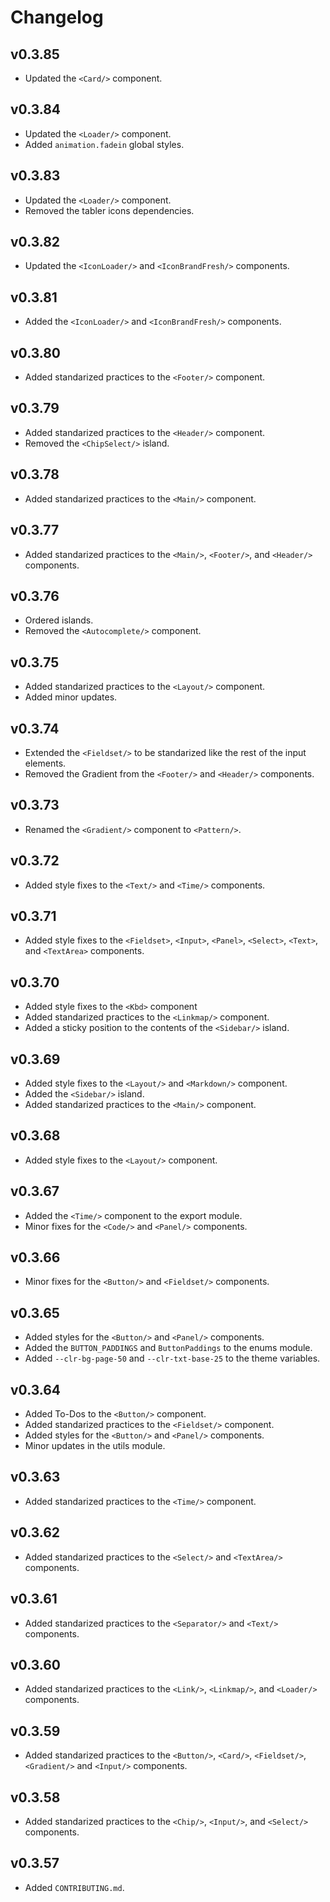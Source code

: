 # Changelog

## v0.3.85

- Updated the `<Card/>` component.

## v0.3.84

- Updated the `<Loader/>` component.
- Added `animation.fadein` global styles.

## v0.3.83

- Updated the `<Loader/>` component.
- Removed the tabler icons dependencies.

## v0.3.82

- Updated the `<IconLoader/>` and `<IconBrandFresh/>` components.

## v0.3.81

- Added the `<IconLoader/>` and `<IconBrandFresh/>` components.

## v0.3.80

- Added standarized practices to the `<Footer/>` component.

## v0.3.79

- Added standarized practices to the `<Header/>` component.
- Removed the `<ChipSelect/>` island.

## v0.3.78

- Added standarized practices to the `<Main/>` component.

## v0.3.77

- Added standarized practices to the `<Main/>`, `<Footer/>`, and `<Header/>` components.

## v0.3.76

- Ordered islands.
- Removed the `<Autocomplete/>` component.

## v0.3.75

- Added standarized practices to the `<Layout/>` component.
- Added minor updates.

## v0.3.74

- Extended the `<Fieldset/>` to be standarized like the rest of the input elements.
- Removed the Gradient from the `<Footer/>` and `<Header/>` components.

## v0.3.73

- Renamed the `<Gradient/>` component to `<Pattern/>`.

## v0.3.72

- Added style fixes to the `<Text/>` and `<Time/>` components.

## v0.3.71

- Added style fixes to the `<Fieldset>`, `<Input>`, `<Panel>`, `<Select>`, `<Text>`, and `<TextArea>` components.

## v0.3.70

- Added style fixes to the `<Kbd>` component
- Added standarized practices to the `<Linkmap/>` component.
- Added a sticky position to the contents of the `<Sidebar/>` island.

## v0.3.69

- Added style fixes to the `<Layout/>` and `<Markdown/>` component.
- Added the `<Sidebar/>` island.
- Added standarized practices to the `<Main/>` component.

## v0.3.68

- Added style fixes to the `<Layout/>` component.

## v0.3.67

- Added the `<Time/>` component to the export module.
- Minor fixes for the `<Code/>` and `<Panel/>` components.

## v0.3.66

- Minor fixes for the `<Button/>` and `<Fieldset/>` components.

## v0.3.65

- Added styles for the `<Button/>` and `<Panel/>` components.
- Added the `BUTTON_PADDINGS` and `ButtonPaddings` to the enums module.
- Added `--clr-bg-page-50` and `--clr-txt-base-25` to the theme variables.

## v0.3.64

- Added To-Dos to the `<Button/>` component.
- Added standarized practices to the `<Fieldset/>` component.
- Added styles for the `<Button/>` and `<Panel/>` components.
- Minor updates in the utils module.

## v0.3.63

- Added standarized practices to the `<Time/>` component.

## v0.3.62

- Added standarized practices to the `<Select/>` and `<TextArea/>` components.

## v0.3.61

- Added standarized practices to the `<Separator/>` and `<Text/>` components.

## v0.3.60

- Added standarized practices to the `<Link/>`, `<Linkmap/>`, and `<Loader/>` components.

## v0.3.59

- Added standarized practices to the `<Button/>`, `<Card/>`, `<Fieldset/>`, `<Gradient/>` and `<Input/>` components.

## v0.3.58

- Added standarized practices to the `<Chip/>`, `<Input/>`, and `<Select/>` components.

## v0.3.57

- Added `CONTRIBUTING.md`.